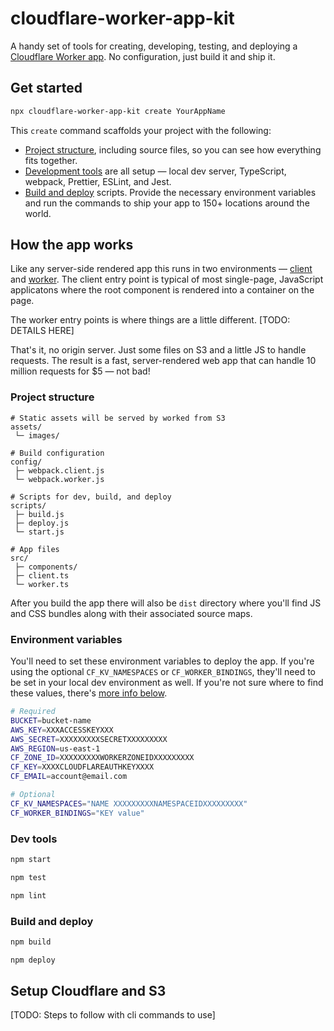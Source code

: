 # cloudflare-worker-app-kit

A handy set of tools for creating, developing, testing, and deploying a [Cloudflare Worker app](https://www.cloudflare.com/products/cloudflare-workers/). No configuration, just build it and ship it.

## Get started

```bash
npx cloudflare-worker-app-kit create YourAppName
```

This `create` command scaffolds your project with the following:

- [Project structure](#project-structure), including source files, so you can see how everything fits together.
- [Development tools](#dev-tools) are all setup — local dev server, TypeScript, webpack, Prettier, ESLint, and Jest.
- [Build and deploy](#build-and-deploy) scripts. Provide the necessary environment variables and run the commands to ship your app to 150+ locations around the world.

## How the app works

Like any server-side rendered app this runs in two environments — [client](src/client.ts) and [worker](src/worker.ts). The client entry point is typical of most single-page, JavaScript applicatons where the root component is rendered into a container on the page. 

The worker entry points is where things are a little different.
[TODO: DETAILS HERE]

That's it, no origin server. Just some files on S3 and a little JS to handle requests. The result is a fast, server-rendered web app that can handle 10 million requests for $5 — not bad!

### Project structure

```
# Static assets will be served by worked from S3
assets/
 └─ images/

# Build configuration
config/
 ├─ webpack.client.js
 └─ webpack.worker.js

# Scripts for dev, build, and deploy
scripts/
 ├─ build.js
 ├─ deploy.js
 └─ start.js

# App files
src/
 ├─ components/
 ├─ client.ts
 └─ worker.ts
```

After you build the app there will also be `dist` directory where you'll find JS and CSS bundles along with their associated source maps.

### Environment variables
You'll need to set these environment variables to deploy the app. If you're using the optional `CF_KV_NAMESPACES` or `CF_WORKER_BINDINGS`, they'll need to be set in your local dev environment as well. If you're not sure where to find these values, there's [more info below](#setup-cloudflare-and-s3).

```bash
# Required
BUCKET=bucket-name
AWS_KEY=XXXACCESSKEYXXX
AWS_SECRET=XXXXXXXXXSECRETXXXXXXXXX
AWS_REGION=us-east-1
CF_ZONE_ID=XXXXXXXXXWORKERZONEIDXXXXXXXXX
CF_KEY=XXXXCLOUDFLAREAUTHKEYXXXX
CF_EMAIL=account@email.com

# Optional
CF_KV_NAMESPACES="NAME XXXXXXXXXNAMESPACEIDXXXXXXXXX"
CF_WORKER_BINDINGS="KEY value"
```

### Dev tools
```bash
npm start
```

```bash
npm test
```

```bash
npm lint
```


### Build and deploy
```bash
npm build
```

```bash
npm deploy
```

## Setup Cloudflare and S3
[TODO: Steps to follow with cli commands to use]